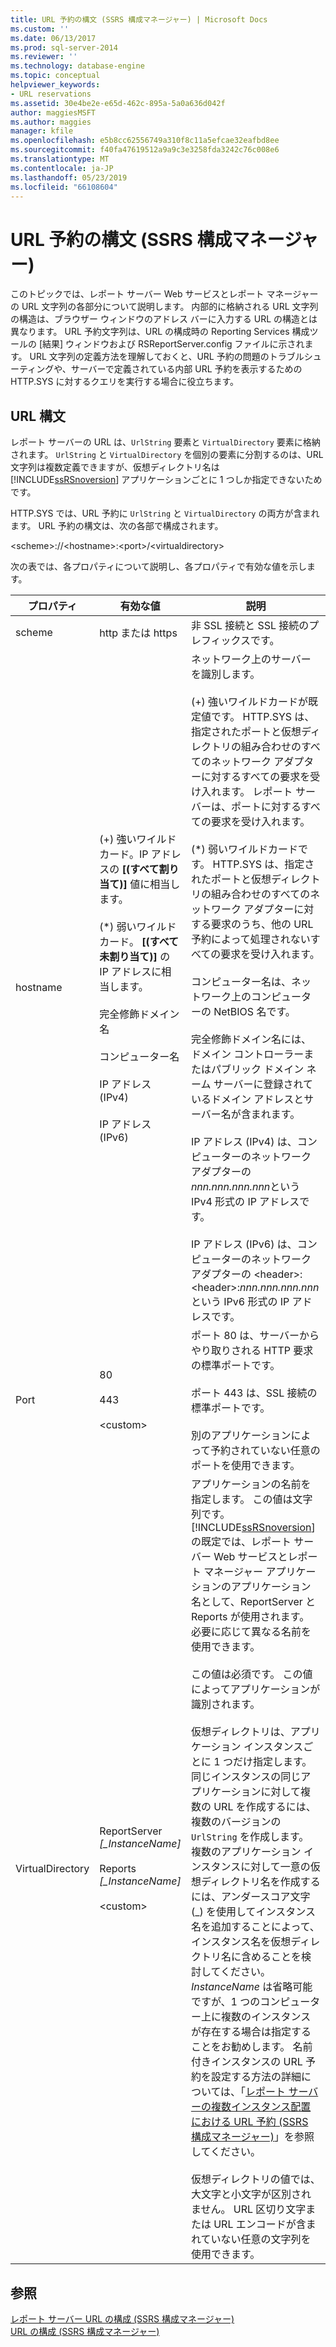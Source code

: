 ```yaml
---
title: URL 予約の構文 (SSRS 構成マネージャー) | Microsoft Docs
ms.custom: ''
ms.date: 06/13/2017
ms.prod: sql-server-2014
ms.reviewer: ''
ms.technology: database-engine
ms.topic: conceptual
helpviewer_keywords:
- URL reservations
ms.assetid: 30e4be2e-e65d-462c-895a-5a0a636d042f
author: maggiesMSFT
ms.author: maggies
manager: kfile
ms.openlocfilehash: e5b8cc62556749a310f8c11a5efcae32eafbd8ee
ms.sourcegitcommit: f40fa47619512a9a9c3e3258fda3242c76c008e6
ms.translationtype: MT
ms.contentlocale: ja-JP
ms.lasthandoff: 05/23/2019
ms.locfileid: "66108604"
---
```

# <a name="url-reservation-syntax--ssrs-configuration-manager"></a>URL 予約の構文 (SSRS 構成マネージャー)
  このトピックでは、レポート サーバー Web サービスとレポート マネージャーの URL 文字列の各部分について説明します。 内部的に格納される URL 文字列の構造は、ブラウザー ウィンドウのアドレス バーに入力する URL の構造とは異なります。 URL 予約文字列は、URL の構成時の Reporting Services 構成ツールの [結果] ウィンドウおよび RSReportServer.config ファイルに示されます。 URL 文字列の定義方法を理解しておくと、URL 予約の問題のトラブルシューティングや、サーバーで定義されている内部 URL 予約を表示するための HTTP.SYS に対するクエリを実行する場合に役立ちます。  
  
## <a name="url-syntax"></a>URL 構文  
 レポート サーバーの URL は、`UrlString` 要素と `VirtualDirectory` 要素に格納されます。 `UrlString` と `VirtualDirectory` を個別の要素に分割するのは、URL 文字列は複数定義できますが、仮想ディレクトリ名は [!INCLUDE[ssRSnoversion](../../includes/ssrsnoversion-md.md)] アプリケーションごとに 1 つしか指定できないためです。  
  
 HTTP.SYS では、URL 予約に `UrlString` と `VirtualDirectory` の両方が含まれます。 URL 予約の構文は、次の各部で構成されます。  
  
 \<scheme>://\<hostname>:\<port>/\<virtualdirectory>  
  
 次の表では、各プロパティについて説明し、各プロパティで有効な値を示します。  
  
|プロパティ|有効な値|説明|  
|--------------|------------------|-----------------|  
|scheme|http または https|非 SSL 接続と SSL 接続のプレフィックスです。|  
|hostname|(+) 強いワイルドカード。IP アドレスの **[(すべて割り当て)]** 値に相当します。<br /><br /> (\*) 弱いワイルドカード。 **[(すべて未割り当て)]** の IP アドレスに相当します。<br /><br /> 完全修飾ドメイン名<br /><br /> コンピューター名<br /><br /> IP アドレス (IPv4)<br /><br /> IP アドレス (IPv6)|ネットワーク上のサーバーを識別します。<br /><br /> (+) 強いワイルドカードが既定値です。 HTTP.SYS は、指定されたポートと仮想ディレクトリの組み合わせのすべてのネットワーク アダプターに対するすべての要求を受け入れます。 レポート サーバーは、ポートに対するすべての要求を受け入れます。<br /><br /> (\*) 弱いワイルドカードです。 HTTP.SYS は、指定されたポートと仮想ディレクトリの組み合わせのすべてのネットワーク アダプターに対する要求のうち、他の URL 予約によって処理されないすべての要求を受け入れます。<br /><br /> コンピューター名は、ネットワーク上のコンピューターの NetBIOS 名です。<br /><br /> 完全修飾ドメイン名には、ドメイン コントローラーまたはパブリック ドメイン ネーム サーバーに登録されているドメイン アドレスとサーバー名が含まれます。<br /><br /> IP アドレス (IPv4) は、コンピューターのネットワーク アダプターの *nnn.nnn.nnn.nnn*という IPv4 形式の IP アドレスです。<br /><br /> IP アドレス (IPv6) は、コンピューターのネットワーク アダプターの \<header>:\<header>:*nnn.nnn.nnn.nnn* という IPv6 形式の IP アドレスです。|  
|Port|80<br /><br /> 443<br /><br /> \<custom>|ポート 80 は、サーバーからやり取りされる HTTP 要求の標準ポートです。<br /><br /> ポート 443 は、SSL 接続の標準ポートです。<br /><br /> 別のアプリケーションによって予約されていない任意のポートを使用できます。|  
|VirtualDirectory|ReportServer *[_InstanceName]*<br /><br /> Reports *[_InstanceName]*<br /><br /> \<custom>|アプリケーションの名前を指定します。 この値は文字列です。 [!INCLUDE[ssRSnoversion](../../includes/ssrsnoversion-md.md)] の既定では、レポート サーバー Web サービスとレポート マネージャー アプリケーションのアプリケーション名として、ReportServer と Reports が使用されます。 必要に応じて異なる名前を使用できます。<br /><br /> この値は必須です。 この値によってアプリケーションが識別されます。<br /><br /> 仮想ディレクトリは、アプリケーション インスタンスごとに 1 つだけ指定します。 同じインスタンスの同じアプリケーションに対して複数の URL を作成するには、複数のバージョンの `UrlString` を作成します。 複数のアプリケーション インスタンスに対して一意の仮想ディレクトリ名を作成するには、アンダースコア文字 (_) を使用してインスタンス名を追加することによって、インスタンス名を仮想ディレクトリ名に含めることを検討してください。 *InstanceName* は省略可能ですが、1 つのコンピューター上に複数のインスタンスが存在する場合は指定することをお勧めします。 名前付きインスタンスの URL 予約を設定する方法の詳細については、「[レポート サーバーの複数インスタンス配置における URL 予約 &#40;SSRS 構成マネージャー&#41;](url-reservations-for-multi-instance-report-server-deployments.md)」を参照してください。<br /><br /> 仮想ディレクトリの値では、大文字と小文字が区別されません。 URL 区切り文字または URL エンコードが含まれていない任意の文字列を使用できます。|  
  
## <a name="see-also"></a>参照  
 [レポート サーバー URL の構成 &#40;SSRS 構成マネージャー&#41;](configure-report-server-urls-ssrs-configuration-manager.md)   
 [URL の構成 &#40;SSRS 構成マネージャー&#41;](configure-a-url-ssrs-configuration-manager.md)  
  
  
